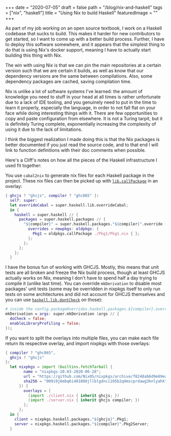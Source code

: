 +++
date = "2020-07-05"
draft = false
path = "/blog/nix-and-haskell"
tags = ["nix", "haskell"]
title = "Using Nix to build Haskell"
featuredImage = ""
+++

As part of my job working on an open source textbook, I work on a Haskell
codebase that sucks to build. This makes it harder for new contributors to get
started, so I want to come up with a better build process. Further, I have to
deploy this software somewhere, and it appears that the simplest thing to do
that is using Nix's docker support, meaning I have to actually start building
this thing with Nix.

The win with using Nix is that we can pin the main repositories at a certain
version such that we are certain it builds, as well as know that our dependency
versions are the same between compilations. Also, some dependency packages are
cached, saving compilation time.

Nix is unlike a lot of software systems I've learned: the amount of knowledge
you need to stuff in your head at all times is rather unfortunate due to a lack
of IDE tooling, and you genuinely need to put in the time to learn it properly,
especially the language, in order to not fall flat on your face while doing
interesting things with it. There are few opportunities to copy and paste
configuration from elsewhere. It is not a Turing tarpit, but it is definitely
Turing complete, exponentially increasing the complexity of using it due to the
lack of limitations.

I think the biggest realization I made doing this is that the Nix packages is
better documented if you just read the source code, and to that end I will link
to function definitions with their doc comments when possible.

Here's a Cliff's notes on how all the pieces of the Haskell infrastructure I
used fit together:

You use `cabal2nix` to generate nix files for each Haskell package in the
project. These nix files can then be picked up with
[`lib.callPackage`](https://github.com/NixOS/nixpkgs/blob/b63f684/lib/customisation.nix#L96-L121)
in an overlay:

```nix
{ ghcjs ? "ghcjs", compiler ? "ghc865" }:
  self: super:
  let overrideCabal = super.haskell.lib.overrideCabal;
  in {
    haskell = super.haskell // {
      packages = super.haskell.packages // {
        "${compiler}" = super.haskell.packages."${compiler}".override {
          overrides = newpkgs: oldpkgs: {
            Pkg1 = oldpkgs.callPackage ./Pkg1/Pkg1.nix { };
          };
        };
      };
    };
  }
```

I have the bonus fun of working with GHCJS. Mostly, this means that unit tests
are all broken and freeze the Nix build process, though at least GHCJS actually
works on Nix, meaning I don't have to spend half a day trying to compile it
(unlike last time). You can override `mkDerivation` to disable most packages'
unit tests (some may be overridden in nixpkgs itself to only run tests on some
architectures and did not account for GHCJS themselves and you can use
[`haskell.lib.dontCheck`](https://github.com/NixOS/nixpkgs/blob/32c8e79/pkgs/development/haskell-modules/lib.nix#L106-L109)
on those):

```nix
# inside the config.packageOverrides.haskell.packages.${compiler}.overrides function set
mkDerivation = args: super.mkDerivation (args // {
  doCheck = false;
  enableLibraryProfiling = false;
});
```

If you want to split the overlays into multiple files, you can make each file
return its respective overlay, and import nixpkgs with those overlays:

```nix
{ compiler ? "ghc865",
  ghcjs ? "ghcjs"
}:
  let nixpkgs = import (builtins.fetchTarball {
        name = "nixpkgs-20.03-2020-06-28";
        url = "https://github.com/NixOS/nixpkgs/archive/f8248ab6d9e69ea9c07950d73d48807ec595e923.zip";
        sha256 = "009i9j6mbq6i481088jllblgdnci105b2q4mscprdawg3knlyahk";
      }) {
        overlays = [
          (import ./client.nix { inherit ghcjs; })
          (import ./server.nix { inherit ghcjs compiler; })
        ];
      };
  in {
    client = nixpkgs.haskell.packages."${ghcjs}".Pkg1;
    server = nixpkgs.haskell.packages."${compiler}".Pkg2Server;
  }
```

